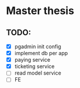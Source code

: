 # Master thesis

## TODO:
- [x] pgadmin init config
- [x] implement db per app
- [x] paying service
- [x] ticketing service
- [ ] read model service
- [ ] FE
